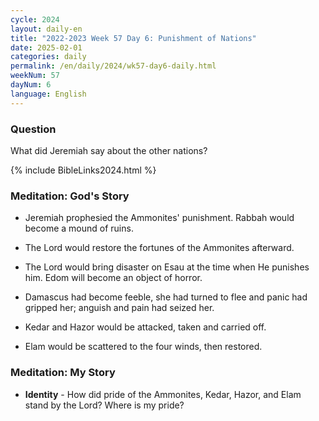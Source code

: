 ```yaml
---
cycle: 2024
layout: daily-en
title: "2022-2023 Week 57 Day 6: Punishment of Nations"
date: 2025-02-01
categories: daily
permalink: /en/daily/2024/wk57-day6-daily.html
weekNum: 57
dayNum: 6
language: English
---
```


### Question     
What did Jeremiah say about the other nations?

{% include BibleLinks2024.html %}

### Meditation: God's Story   
+ Jeremiah prophesied the Ammonites' punishment. Rabbah would become a mound of ruins. 

+ The Lord would restore the fortunes of the Ammonites afterward. 

+ The Lord would bring disaster on Esau at the time when He punishes him. Edom will become an object of horror. 

+ Damascus had become feeble, she had turned to flee and panic had gripped her; anguish and pain had seized her. 

+ Kedar and Hazor would be attacked, taken and carried off. 

+ Elam would be scattered to the four winds, then restored. 

### Meditation: My Story   
+ **Identity** - How did pride of the Ammonites, Kedar, Hazor, and Elam stand by the Lord? Where is my pride? 
